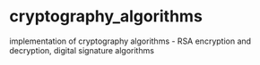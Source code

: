 # cryptography_algorithms
implementation of cryptography algorithms - RSA encryption and decryption, digital signature algorithms
